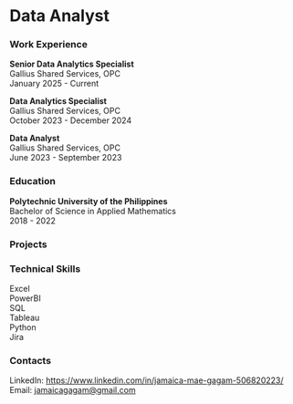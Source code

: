 # Data Analyst

### Work Experience
**Senior Data Analytics Specialist** <br />
Gallius Shared Services, OPC <br />
January 2025 - Current <br />

**Data Analytics Specialist** <br />
Gallius Shared Services, OPC <br />
October 2023 - December 2024 <br />

**Data Analyst** <br />
Gallius Shared Services, OPC <br />
June 2023 - September 2023 <br />

### Education
**Polytechnic University of the Philippines** <br />
Bachelor of Science in Applied Mathematics <br />
2018 - 2022 <br />

### Projects


### Technical Skills
Excel <br />
PowerBI <br />
SQL <br />
Tableau <br />
Python <br />
Jira <br />

### Contacts
LinkedIn: https://www.linkedin.com/in/jamaica-mae-gagam-506820223/ <br />
Email: jamaicagagam@gmail.com
